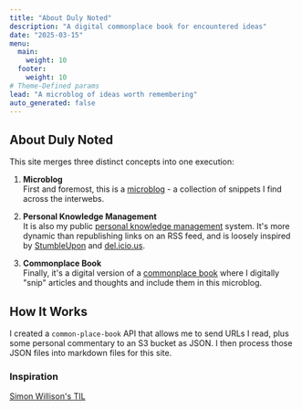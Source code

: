 ```yaml
---
title: "About Duly Noted"
description: "A digital commonplace book for encountered ideas"
date: "2025-03-15"
menu:
  main:
    weight: 10
  footer:
    weight: 10
# Theme-Defined params
lead: "A microblog of ideas worth remembering" 
auto_generated: false
---
```

## About Duly Noted

This site merges three distinct concepts into one execution:

1. **Microblog**  
   First and foremost, this is a [microblog](https://en.wikipedia.org/wiki/Microblogging) - a collection of snippets I find across the interwebs.

2. **Personal Knowledge Management**  
   It is also my public [personal knowledge management](https://en.wikipedia.org/wiki/Personal_knowledge_management) system. It's more dynamic than republishing links on an RSS feed, and is loosely inspired by [StumbleUpon](https://en.wikipedia.org/wiki/StumbleUpon) and [del.icio.us](https://en.wikipedia.org/wiki/Delicious_(website)).

3. **Commonplace Book**  
   Finally, it's a digital version of a [commonplace book](https://en.wikipedia.org/wiki/Commonplace_book) where I digitally "snip" articles and thoughts and include them in this microblog.

## How It Works
I created a `common-place-book` API that allows me to send URLs I read, plus some personal commentary to an S3 bucket as JSON. I then process those JSON files into markdown files for this site.

### Inspiration
[Simon Willison's TIL](https://til.simonwillison.net)